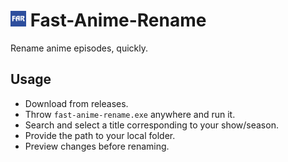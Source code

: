 # <img src="docs/FAR-Logo.png" width="25px" alt="Logo"></img> Fast-Anime-Rename
Rename anime episodes, quickly.

## Usage
- Download from releases.
- Throw `fast-anime-rename.exe` anywhere and run it.
- Search and select a title corresponding to your show/season.
- Provide the path to your local folder.
- Preview changes before renaming.

